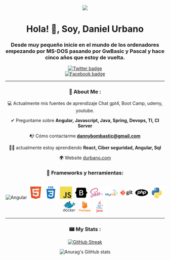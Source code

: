 <div id="header" align="center">

<img src="https://t4.ftcdn.net/jpg/03/40/60/71/360_F_340607159_4hQZvz4h2tPe9jt7fZRJYIq7x8CWL7GG.jpg" width="300" />

<h1 align="center"> Hola! 👋, Soy, Daniel Urbano</h1>

<h3 aling="center">Desde muy pequeño inicie en el mundo de los ordenadores empezando por MS-DOS pasando por GwBasic y Pascal y hace cinco años que estoy de vuelta.</h3>

</div>

<div id="badges" align="center">
<a href="https://twitter.com/dannybombastic" target="_blank">
<img src="https://img.shields.io/twitter/follow/dannybombastic?color=blue&label=Danny&logo=twitter&style=for-the-badge"
    alt="Twitter badge">
</a>


<div id="badges" align="center">
  <a href="https://www.facebook.com/daniel.urbano.752" target="_blank">
    <img src="https://img.shields.io/badge/Sígueme%20en-Facebook-blue?logo=facebook&style=for-the-badge"
      alt="Facebook badge">
  </a>
</div>


---

### 👦 About Me :

  💻 Actualmente mis fuentes de aprendizaje Chat gpt4,  Boot Camp, udemy, youtube.

  ✔  Preguntame sobre  **Angular, Javascript, Java, Spring, Devops, TI, CI Server**

  📭 Cómo contactarme **dannybombastic@gmail.com**

  🏋️‍♂️ actualmente estoy aprendiendo **React, Ciber seguridad, Angular, Sql**

 🌍 Website [durbano.com](durbano.com)





<div align=left">
<h3>🔨 Frameworks y herramientas:</h3>
<br>
<div>
<img src="https://upload.wikimedia.org/wikipedia/commons/c/cf/Angular_full_color_logo.svg" title="Angular" alt="Angular" width="45" height="45"/>&nbsp;
<img src="https://github.com/devicons/devicon/blob/master/icons/html5/html5-original.svg" title="HTML5" alt="HTML" width="40" height="40"/>&nbsp;
<img src="https://github.com/devicons/devicon/blob/master/icons/css3/css3-plain-wordmark.svg" title="CSS3" alt="CSS" width="40" height="40"/>&nbsp;
<img src="https://github.com/devicons/devicon/blob/master/icons/javascript/javascript-original.svg" title="Javascript" alt="Javascript" width="40" height="40"/>&nbsp;
<img src="https://github.com/devicons/devicon/blob/master/icons/bootstrap/bootstrap-plain.svg" title="Bootstrap" alt="bootstrap" width="40" height="40"/>&nbsp;
<img src="https://github.com/devicons/devicon/blob/master/icons/sass/sass-original.svg" title="SASS" alt="Sass" width="40" height="40"/>&nbsp;
<img src="https://github.com/devicons/devicon/blob/master/icons/mysql/mysql-original-wordmark.svg" title="CSS3" alt="CSS" width="40" height="40"/>&nbsp;
<img src="https://github.com/devicons/devicon/blob/master/icons/git/git-original-wordmark.svg" title="GIT" alt="Git" width="40" height="40"/>&nbsp;
<img src="https://github.com/devicons/devicon/blob/master/icons/php/php-plain.svg" title="PHP" alt="Php" width="40" height="40"/>&nbsp;
<img src="https://github.com/devicons/devicon/blob/master/icons/python/python-original.svg" title="PYTHON" alt="python" width="40" height="40"/>&nbsp;
<img src="https://github.com/devicons/devicon/blob/master/icons/docker/docker-original-wordmark.svg" title="docker" alt="docker" width="40" height="40"/>&nbsp;
<img src="https://github.com/devicons/devicon/blob/master/icons/firebase/firebase-plain-wordmark.svg" title="firebase" alt="firebase" width="40" height="40"/>&nbsp;
<img src="https://github.com/devicons/devicon/blob/master/icons/java/java-original-wordmark.svg" title="java" alt="java" width="40" height="40"/>&nbsp;

---

### 📟 My Stats :

[![GitHub Streak](https://streak-stats.demolab.com?user=dannybombastic&theme=ayu-mirage&hide_border=true)](https://git.io/streak-stats)


![Anurag's GitHub stats](https://github-readme-stats.vercel.app/api?username=dannybombastic&show_icons=true&theme=transparent)

